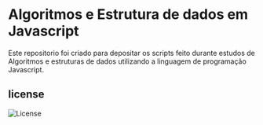 # Algoritmos e Estrutura de dados em Javascript 

<p>Este repositorio foi criado para depositar os scripts feito durante estudos de Algoritmos e estruturas de dados 
utilizando a linguagem de programação Javascript. </p>

## license 
![License](https://img.shields.io/github/license/dyarleniber/react-workflow-gh-actions)
